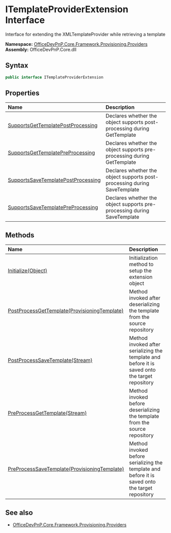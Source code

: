 # ITemplateProviderExtension Interface  
 Interface for extending the XMLTemplateProvider while retrieving a template   

**Namespace:** [OfficeDevPnP.Core.Framework.Provisioning.Providers](OfficeDevPnP.Core.Framework.Provisioning.Providers.md)  
**Assembly:** OfficeDevPnP.Core.dll  
## Syntax
```C#
public interface ITemplateProviderExtension
```
## Properties
|**Name**|**Description**|
|:-----|:-----|
| [SupportsGetTemplatePostProcessing](OfficeDevPnP.Core.Framework.Provisioning.Providers.ITemplateProviderExtension.SupportsGetTemplatePostProcessing.md) | Declares whether the object supports post-processing during GetTemplate
| [SupportsGetTemplatePreProcessing](OfficeDevPnP.Core.Framework.Provisioning.Providers.ITemplateProviderExtension.SupportsGetTemplatePreProcessing.md) | Declares whether the object supports pre-processing during GetTemplate
| [SupportsSaveTemplatePostProcessing](OfficeDevPnP.Core.Framework.Provisioning.Providers.ITemplateProviderExtension.SupportsSaveTemplatePostProcessing.md) | Declares whether the object supports post-processing during SaveTemplate
| [SupportsSaveTemplatePreProcessing](OfficeDevPnP.Core.Framework.Provisioning.Providers.ITemplateProviderExtension.SupportsSaveTemplatePreProcessing.md) | Declares whether the object supports pre-processing during SaveTemplate
## Methods
|**Name**|**Description**|
|:-----|:-----|
| [Initialize(Object)](OfficeDevPnP.Core.Framework.Provisioning.Providers.ITemplateProviderExtension.f2c09c75.md) | Initialization method to setup the extension object
| [PostProcessGetTemplate(ProvisioningTemplate)](OfficeDevPnP.Core.Framework.Provisioning.Providers.ITemplateProviderExtension.49b25d63.md) | Method invoked after deserializing the template from the source repository
| [PostProcessSaveTemplate(Stream)](OfficeDevPnP.Core.Framework.Provisioning.Providers.ITemplateProviderExtension.6ade08bb.md) | Method invoked after serializing the template and before it is saved onto the target repository
| [PreProcessGetTemplate(Stream)](OfficeDevPnP.Core.Framework.Provisioning.Providers.ITemplateProviderExtension.395db8ff.md) | Method invoked before deserializing the template from the source repository
| [PreProcessSaveTemplate(ProvisioningTemplate)](OfficeDevPnP.Core.Framework.Provisioning.Providers.ITemplateProviderExtension.8485277f.md) | Method invoked before serializing the template and before it is saved onto the target repository
## See also
- [OfficeDevPnP.Core.Framework.Provisioning.Providers](OfficeDevPnP.Core.Framework.Provisioning.Providers.md)
